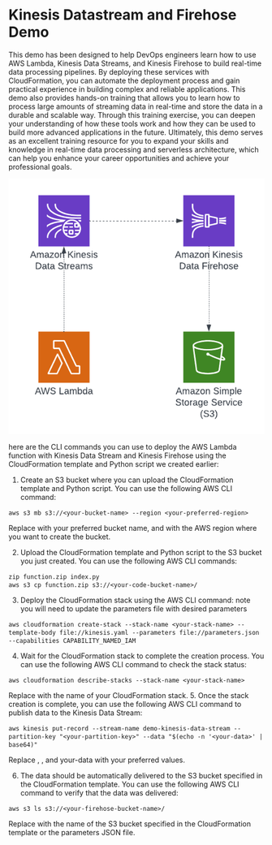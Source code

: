
# Kinesis Datastream and Firehose Demo

This demo has been designed to help DevOps engineers learn how to use AWS Lambda, Kinesis Data Streams, and Kinesis Firehose to build real-time data processing pipelines. By deploying these services with CloudFormation, you can automate the deployment process and gain practical experience in building complex and reliable applications. This demo also provides hands-on training that allows you to learn how to process large amounts of streaming data in real-time and store the data in a durable and scalable way. Through this training exercise, you can deepen your understanding of how these tools work and how they can be used to build more advanced applications in the future. Ultimately, this demo serves as an excellent training resource for you to expand your skills and knowledge in real-time data processing and serverless architecture, which can help you enhance your career opportunities and achieve your professional goals.

![Diagram](images/diagram.png)

here are the CLI commands you can use to deploy the AWS Lambda function with Kinesis Data Stream and Kinesis Firehose using the CloudFormation template and Python script we created earlier:



1. Create an S3 bucket where you can upload the CloudFormation template and Python script. You can use the following AWS CLI command:

```
aws s3 mb s3://<your-bucket-name> --region <your-preferred-region>
```
Replace <your-code-bucket-name> with your preferred bucket name, and <your-preferred-region> with the AWS region where you want to create the bucket.

2. Upload the CloudFormation template and Python script to the S3 bucket you just created. You can use the following AWS CLI commands:

```
zip function.zip index.py
aws s3 cp function.zip s3://<your-code-bucket-name>/
```

3.  Deploy the CloudFormation stack using the AWS CLI command:
note you will need to update the parameters file with desired parameters
```
aws cloudformation create-stack --stack-name <your-stack-name> --template-body file://kinesis.yaml --parameters file://parameters.json --capabilities CAPABILITY_NAMED_IAM

```


4. Wait for the CloudFormation stack to complete the creation process. You can use the following AWS CLI command to check the stack status:

```
aws cloudformation describe-stacks --stack-name <your-stack-name>
```
Replace <your-stack-name> with the name of your CloudFormation stack.
5. Once the stack creation is complete, you can use the following AWS CLI command to publish data to the Kinesis Data Stream:


```
aws kinesis put-record --stream-name demo-kinesis-data-stream --partition-key "<your-partition-key>" --data "$(echo -n '<your-data>' | base64)"
```
Replace <your-kinesis-stream-name>, <your-partition-key>, and your-data with your preferred values.

6. The data should be automatically delivered to the S3 bucket specified in the CloudFormation template. You can use the following AWS CLI command to verify that the data was delivered:

```
aws s3 ls s3://<your-firehose-bucket-name>/
```
Replace <your-firehose-bucket-name> with the name of the S3 bucket specified in the CloudFormation template or the parameters JSON file.
